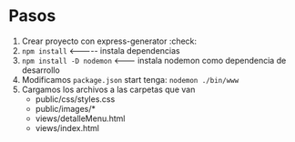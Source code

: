 # Pasos

1. Crear proyecto con express-generator :check:
2. `npm install` <----- instala dependencias
3. `npm install -D nodemon` <--- instala nodemon como dependencia de desarrollo
4. Modificamos `package.json` start tenga: `nodemon ./bin/www`
5. Cargamos los archivos a las carpetas que van
   - public/css/styles.css
   - public/images/\*
   - views/detalleMenu.html
   - views/index.html
